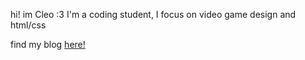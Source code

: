 hi! im Cleo :3 I'm a coding student, I focus on video game design and html/css

find my blog [here!](https://lost.bearblog.dev)
